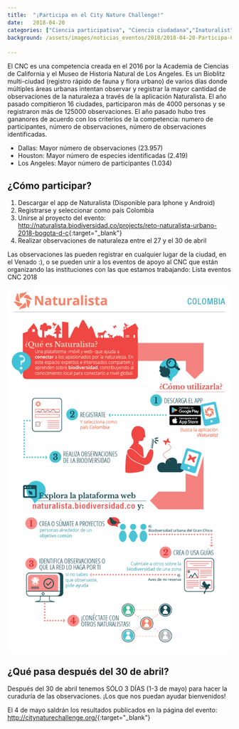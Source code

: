 ```yaml
---
title:  "¡Participa en el City Nature Challenge!"
date:   2018-04-20
categories: ["Ciencia participativa", "Ciencia ciudadana","Inaturalist", "2018"]
background: /assets/images/noticias_eventos/2018/2018-04-20-Participa-City-Nature-Challenge1.jpg

---
```


El CNC es una competencia creada en el 2016 por la Academia de Ciencias de California y el Museo de Historia Natural de Los Angeles. Es un Bioblitz multi-ciudad (registro rápido de fauna y flora urbano) de varios días donde múltiples áreas urbanas intentan observar y registrar la mayor cantidad de observaciones de la naturaleza a través de la aplicación Naturalista. El año pasado compitieron 16 ciudades, participaron más de 4000 personas y se registraron más de 125000 observaciones. El año pasado hubo tres gananores de acuerdo con los criterios de la competencia: numero de participantes, número de observaciones, número de observaciones identificadas.  

- Dallas: Mayor número de observaciones (23.957)  
- Houston: Mayor número de especies identificadas (2.419)  
- Los Angeles: Mayor número de participantes (1.034)  

## ¿Cómo participar?

1. Descargar el app de Naturalista (Disponible para Iphone y Android)
2. Registrarse y seleccionar como país Colombia
3. Unirse al proyecto del evento: <http://naturalista.biodiversidad.co/projects/reto-naturalista-urbano-2018-bogota-d-c>{:target="_blank"}
4. Realizar observaciones de naturaleza entre el 27 y el 30 de abril

Las observaciones las pueden registrar en cualquier lugar de la ciudad, en el Venado :), o se pueden unir a los eventos de apoyo al CNC que están organizando las instituciones con las que estamos trabajando: Lista eventos CNC 2018

 <img src="/assets/images/noticias_eventos/2018/2018-04-20-Participa-City-Nature-Challenge2.png" width=770>
 
## ¿Qué pasa después del 30 de abril?

Después del 30 de abril tenemos SÓLO 3 DÍAS (1-3 de mayo) para hacer la curaduría de las observaciones. ¡Los que nos puedan ayudar bienvenidos!

El 4 de mayo saldrán los resultados publicados en la página del evento: <http://citynaturechallenge.org/>{:target="_blank"}
